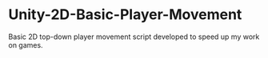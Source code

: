 # Unity-2D-Basic-Player-Movement

Basic 2D top-down player movement script developed to speed up my work on games.
